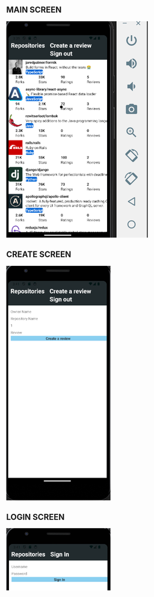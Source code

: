 ## MAIN SCREEN
![alt text](image.png)

## CREATE SCREEN
![alt text](image-1.png)

## LOGIN SCREEN
![alt text](image-2.png)
